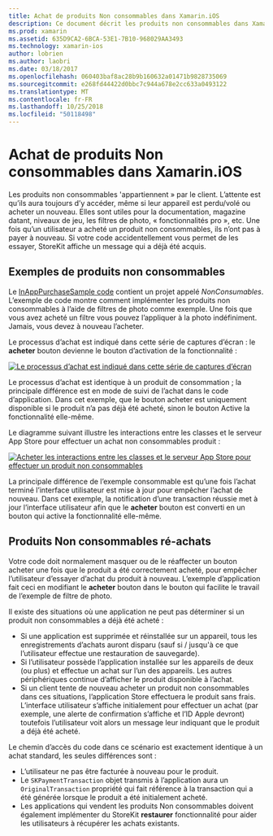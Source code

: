 ```yaml
---
title: Achat de produits Non consommables dans Xamarin.iOS
description: Ce document décrit les produits non consommables dans Xamarin.iOS, qui sont des fonctionnalités achetées par un utilisateur qui restent disponibles indéfiniment, quel que soit d’appareil.
ms.prod: xamarin
ms.assetid: 635D9CA2-6BCA-53E1-7B10-968029AA3493
ms.technology: xamarin-ios
author: lobrien
ms.author: laobri
ms.date: 03/18/2017
ms.openlocfilehash: 060403baf8ac28b9b160632a01471b9828735069
ms.sourcegitcommit: e268fd44422d0bbc7c944a678e2cc633a0493122
ms.translationtype: MT
ms.contentlocale: fr-FR
ms.lasthandoff: 10/25/2018
ms.locfileid: "50118498"
---
```

# <a name="purchasing-non-consumable-products-in-xamarinios"></a>Achat de produits Non consommables dans Xamarin.iOS

Les produits non consommables 'appartiennent » par le client. L’attente est qu’ils aura toujours d’y accéder, même si leur appareil est perdu/volé ou acheter un nouveau. Elles sont utiles pour la documentation, magazine datant, niveaux de jeu, les filtres de photo, « fonctionnalités pro », etc. Une fois qu’un utilisateur a acheté un produit non consommables, ils n’ont pas à payer à nouveau. Si votre code accidentellement vous permet de les essayer, StoreKit affiche un message qui a déjà été acquis.

## <a name="non-consumable-products-sample"></a>Exemples de produits non consommables

Le [InAppPurchaseSample code](https://developer.xamarin.com/samples/monotouch/StoreKit/) contient un projet appelé *NonConsumables*. L’exemple de code montre comment implémenter les produits non consommables à l’aide de filtres de photo comme exemple. Une fois que vous avez acheté un filtre vous pouvez l’appliquer à la photo indéfiniment. Jamais, vous devez à nouveau l’acheter.   
   
   
   
 Le processus d’achat est indiqué dans cette série de captures d’écran : le **acheter** bouton devienne le bouton d’activation de la fonctionnalité :   
   
   
   
 [![](purchasing-non-consumable-products-images/image34.png "Le processus d’achat est indiqué dans cette série de captures d’écran")](purchasing-non-consumable-products-images/image34.png#lightbox)   
   
   
   
 Le processus d’achat est identique à un produit de consommation ; la principale différence est en mode de suivi de l’achat dans le code d’application. Dans cet exemple, que le bouton acheter est uniquement disponible si le produit n’a pas déjà été acheté, sinon le bouton Active la fonctionnalité elle-même.   
   
   
   

Le diagramme suivant illustre les interactions entre les classes et le serveur App Store pour effectuer un achat non consommables produit :   
   
   
   
 [![](purchasing-non-consumable-products-images/image35.png "Acheter les interactions entre les classes et le serveur App Store pour effectuer un produit non consommables")](purchasing-non-consumable-products-images/image35.png#lightbox)   
   
   
   
 La principale différence de l’exemple consommable est qu’une fois l’achat terminé l’interface utilisateur est mise à jour pour empêcher l’achat de nouveau. Dans cet exemple, la notification d’une transaction réussie met à jour l’interface utilisateur afin que le **acheter** bouton est converti en un bouton qui active la fonctionnalité elle-même.

## <a name="re-purchasing-non-consumable-products"></a>Produits Non consommables ré-achats

Votre code doit normalement masquer ou de le réaffecter un bouton acheter une fois que le produit a été correctement acheté, pour empêcher l’utilisateur d’essayer d’achat du produit à nouveau. L’exemple d’application fait ceci en modifiant le **acheter** bouton dans le bouton qui facilite le travail de l’exemple de filtre de photo.   
   
   
   
 Il existe des situations où une application ne peut pas déterminer si un produit non consommables a déjà été acheté :

-  Si une application est supprimée et réinstallée sur un appareil, tous les enregistrements d’achats auront disparu (sauf si / jusqu'à ce que l’utilisateur effectue une restauration de sauvegarde). 
-  Si l’utilisateur possède l’application installée sur les appareils de deux (ou plus) et effectue un achat sur l’un des appareils. Les autres périphériques continue d’afficher le produit disponible à l’achat. 
-  Si un client tente de nouveau acheter un produit non consommables dans ces situations, l’application Store effectuera le produit sans frais. L’interface utilisateur s’affiche initialement pour effectuer un achat (par exemple, une alerte de confirmation s’affiche et l’ID Apple devront) toutefois l’utilisateur voit alors un message leur indiquant que le produit a déjà été acheté.  
   
   
   
 Le chemin d’accès du code dans ce scénario est exactement identique à un achat standard, les seules différences sont :

-  L’utilisateur ne pas être facturée à nouveau pour le produit.
-  Le `SKPaymentTransaction` objet transmis à l’application aura un `OriginalTransaction` propriété qui fait référence à la transaction qui a été générée lorsque le produit a été initialement acheté. 
-  Les applications qui vendent les produits Non consommables doivent également implémenter du StoreKit **restaurer** fonctionnalité pour aider les utilisateurs à récupérer les achats existants. 
